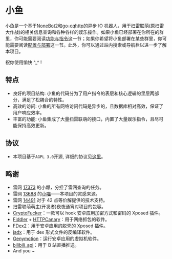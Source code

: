 # 小鱼

小鱼是一个基于[NoneBot2](https://v2.nonebot.dev/)和[go-cqhttp](http://docs.go-cqhttp.org/)的异步 IO 机器人，用于[扫雷联萌](http://tapsss.com)(原扫雷大作战)的相关信息查询和各种各样的娱乐操作。如果小鱼已经部署在你所在的群里，你可能需要阅读[功能与指令](./guide/normal.md)这一节；如果你希望将小鱼部署在某些群里，你可能需要阅读[配置与部署](./guide/advanced.md)这一节。此外，你可以通过站内搜索或导航栏以进一步了解本项目。

祝你使用愉快 ^\_^ !

## 特点

-   良好的项目结构: 小鱼的代码分为了用户指令的表层和核心逻辑的里层两部分，满足了松耦合的特性。
-   高效的访问: 小鱼的所有网络访问代码是异步的，且数据库相对高效，保证了用户响应效率。
-   丰富的功能: 小鱼集成了大量扫雷联萌的接口，内置了大量娱乐指令，且尽可能保持高效更新。

## 协议

-   本项目基于`AGPL 3.0`开源, 详细的协议见[这里](http://www.gnu.org/licenses/agpl-3.0.html)。

## 鸣谢

-   雷网 [17373](https://github.com/hxtscjk17373) 的小爆，分担了雷网查询的任务。
-   雷网 [13688](https://github.com/darknessgod) 的[小喵](https://github.com/darknessgod/littlemeow/wiki/%E5%B0%8F%E5%96%B5%E4%BD%BF%E7%94%A8%E5%B8%AE%E5%8A%A9%EF%BC%88%E6%9C%80%E5%90%8E%E6%9B%B4%E6%96%B0%E4%BA%8E2020%E5%B9%B44%E6%9C%886%E6%97%A5%EF%BC%89)——本项目的灵感来源。
-   雷网 [14491](https://github.com/teleportor) 对于 42 点等价解提供的技术支持。
-   扫雷联萌萌主(开发者)夜夜通宵对项目的包容。
-   [CryptoFucker](https://github.com/P4nda0s/CryptoFucker)：一款可以 hook 安卓应用加密方式和密码的 Xposed 插件。
-   [Fiddler](https://www.telerik.com/fiddler) + [HTTPCanary](https://github.com/MegatronKing/HttpCanary)：用于网络抓包的软件。
-   [FDex2](https://bbs.pediy.com/thread-224105.htm)：用于安卓应用的脱壳的 Xposed 插件。
-   [jadx](https://github.com/skylot/jadx)：用于 dex 形式文件的反编译软件。
-   [Genymotion](https://www.genymotion.com/)：运行安卓应用的虚拟机软件。
-   [bilibili_api](https://github.com/Passkou/bilibili_api)：用于 B 站直播推送。
-   And you ~
